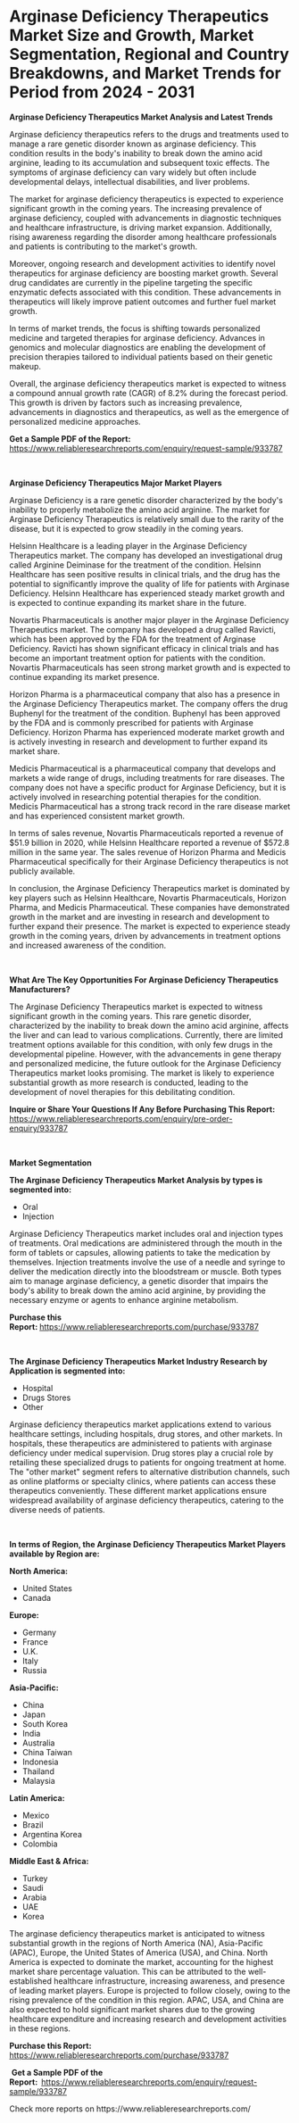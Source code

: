 <p><h1>Arginase Deficiency Therapeutics Market Size and Growth, Market Segmentation, Regional and Country Breakdowns, and Market Trends for Period from 2024 -  2031</h1></p><p><strong>Arginase Deficiency Therapeutics Market Analysis and Latest Trends</strong></p>
<p><p>Arginase deficiency therapeutics refers to the drugs and treatments used to manage a rare genetic disorder known as arginase deficiency. This condition results in the body's inability to break down the amino acid arginine, leading to its accumulation and subsequent toxic effects. The symptoms of arginase deficiency can vary widely but often include developmental delays, intellectual disabilities, and liver problems.</p><p>The market for arginase deficiency therapeutics is expected to experience significant growth in the coming years. The increasing prevalence of arginase deficiency, coupled with advancements in diagnostic techniques and healthcare infrastructure, is driving market expansion. Additionally, rising awareness regarding the disorder among healthcare professionals and patients is contributing to the market's growth.</p><p>Moreover, ongoing research and development activities to identify novel therapeutics for arginase deficiency are boosting market growth. Several drug candidates are currently in the pipeline targeting the specific enzymatic defects associated with this condition. These advancements in therapeutics will likely improve patient outcomes and further fuel market growth.</p><p>In terms of market trends, the focus is shifting towards personalized medicine and targeted therapies for arginase deficiency. Advances in genomics and molecular diagnostics are enabling the development of precision therapies tailored to individual patients based on their genetic makeup.</p><p>Overall, the arginase deficiency therapeutics market is expected to witness a compound annual growth rate (CAGR) of 8.2% during the forecast period. This growth is driven by factors such as increasing prevalence, advancements in diagnostics and therapeutics, as well as the emergence of personalized medicine approaches.</p></p>
<p><strong>Get a Sample PDF of the Report:&nbsp;</strong> <a href="https://www.reliableresearchreports.com/enquiry/request-sample/933787">https://www.reliableresearchreports.com/enquiry/request-sample/933787</a></p>
<p>&nbsp;</p>
<p><strong>Arginase Deficiency Therapeutics Major Market Players</strong></p>
<p><p>Arginase Deficiency is a rare genetic disorder characterized by the body's inability to properly metabolize the amino acid arginine. The market for Arginase Deficiency Therapeutics is relatively small due to the rarity of the disease, but it is expected to grow steadily in the coming years. </p><p>Helsinn Healthcare is a leading player in the Arginase Deficiency Therapeutics market. The company has developed an investigational drug called Arginine Deiminase for the treatment of the condition. Helsinn Healthcare has seen positive results in clinical trials, and the drug has the potential to significantly improve the quality of life for patients with Arginase Deficiency. Helsinn Healthcare has experienced steady market growth and is expected to continue expanding its market share in the future.</p><p>Novartis Pharmaceuticals is another major player in the Arginase Deficiency Therapeutics market. The company has developed a drug called Ravicti, which has been approved by the FDA for the treatment of Arginase Deficiency. Ravicti has shown significant efficacy in clinical trials and has become an important treatment option for patients with the condition. Novartis Pharmaceuticals has seen strong market growth and is expected to continue expanding its market presence.</p><p>Horizon Pharma is a pharmaceutical company that also has a presence in the Arginase Deficiency Therapeutics market. The company offers the drug Buphenyl for the treatment of the condition. Buphenyl has been approved by the FDA and is commonly prescribed for patients with Arginase Deficiency. Horizon Pharma has experienced moderate market growth and is actively investing in research and development to further expand its market share.</p><p>Medicis Pharmaceutical is a pharmaceutical company that develops and markets a wide range of drugs, including treatments for rare diseases. The company does not have a specific product for Arginase Deficiency, but it is actively involved in researching potential therapies for the condition. Medicis Pharmaceutical has a strong track record in the rare disease market and has experienced consistent market growth.</p><p>In terms of sales revenue, Novartis Pharmaceuticals reported a revenue of $51.9 billion in 2020, while Helsinn Healthcare reported a revenue of $572.8 million in the same year. The sales revenue of Horizon Pharma and Medicis Pharmaceutical specifically for their Arginase Deficiency therapeutics is not publicly available.</p><p>In conclusion, the Arginase Deficiency Therapeutics market is dominated by key players such as Helsinn Healthcare, Novartis Pharmaceuticals, Horizon Pharma, and Medicis Pharmaceutical. These companies have demonstrated growth in the market and are investing in research and development to further expand their presence. The market is expected to experience steady growth in the coming years, driven by advancements in treatment options and increased awareness of the condition.</p></p>
<p>&nbsp;</p>
<p><strong>What Are The Key Opportunities For Arginase Deficiency Therapeutics Manufacturers?</strong></p>
<p><p>The Arginase Deficiency Therapeutics market is expected to witness significant growth in the coming years. This rare genetic disorder, characterized by the inability to break down the amino acid arginine, affects the liver and can lead to various complications. Currently, there are limited treatment options available for this condition, with only few drugs in the developmental pipeline. However, with the advancements in gene therapy and personalized medicine, the future outlook for the Arginase Deficiency Therapeutics market looks promising. The market is likely to experience substantial growth as more research is conducted, leading to the development of novel therapies for this debilitating condition.</p></p>
<p><strong>Inquire or Share Your Questions If Any Before Purchasing This Report:</strong> <a href="https://www.reliableresearchreports.com/enquiry/pre-order-enquiry/933787">https://www.reliableresearchreports.com/enquiry/pre-order-enquiry/933787</a></p>
<p>&nbsp;</p>
<p><strong>Market Segmentation</strong></p>
<p><strong>The Arginase Deficiency Therapeutics Market Analysis by types is segmented into:</strong></p>
<p><ul><li>Oral</li><li>Injection</li></ul></p>
<p><p>Arginase Deficiency Therapeutics market includes oral and injection types of treatments. Oral medications are administered through the mouth in the form of tablets or capsules, allowing patients to take the medication by themselves. Injection treatments involve the use of a needle and syringe to deliver the medication directly into the bloodstream or muscle. Both types aim to manage arginase deficiency, a genetic disorder that impairs the body's ability to break down the amino acid arginine, by providing the necessary enzyme or agents to enhance arginine metabolism.</p></p>
<p><strong>Purchase this Report:&nbsp;</strong><a href="https://www.reliableresearchreports.com/purchase/933787">https://www.reliableresearchreports.com/purchase/933787</a></p>
<p>&nbsp;</p>
<p><strong>The Arginase Deficiency Therapeutics Market Industry Research by Application is segmented into:</strong></p>
<p><ul><li>Hospital</li><li>Drugs Stores</li><li>Other</li></ul></p>
<p><p>Arginase deficiency therapeutics market applications extend to various healthcare settings, including hospitals, drug stores, and other markets. In hospitals, these therapeutics are administered to patients with arginase deficiency under medical supervision. Drug stores play a crucial role by retailing these specialized drugs to patients for ongoing treatment at home. The "other market" segment refers to alternative distribution channels, such as online platforms or specialty clinics, where patients can access these therapeutics conveniently. These different market applications ensure widespread availability of arginase deficiency therapeutics, catering to the diverse needs of patients.</p></p>
<p>&nbsp;</p>
<p><strong>In terms of Region, the Arginase Deficiency Therapeutics Market Players available by Region are:</strong></p>
<p>
    <p> <strong> North America: </strong>
        <ul>
            <li>United States</li>
            <li>Canada</li>
        </ul>
        </p> 
    <p> <strong> Europe: </strong>
        <ul>
            <li>Germany</li>
            <li>France</li>
            <li>U.K.</li>
            <li>Italy</li>
            <li>Russia</li>
        </ul>
        </p> 
    <p> <strong> Asia-Pacific: </strong>
        <ul>
            <li>China</li>
            <li>Japan</li>
            <li>South Korea</li>
            <li>India</li>
            <li>Australia</li>
            <li>China Taiwan</li>
            <li>Indonesia</li>
            <li>Thailand</li>
            <li>Malaysia</li>
        </ul>
        </p> 
    <p> <strong> Latin America: </strong>
        <ul>
            <li>Mexico</li>
            <li>Brazil</li>
            <li>Argentina Korea</li>
            <li>Colombia</li>
        </ul>
        </p> 
    <p> <strong> Middle East & Africa: </strong>
        <ul>
            <li>Turkey</li>
            <li>Saudi</li>
            <li>Arabia</li>
            <li>UAE</li>
            <li>Korea</li>
        </ul>
    </p>
    </p>
<p><p>The arginase deficiency therapeutics market is anticipated to witness substantial growth in the regions of North America (NA), Asia-Pacific (APAC), Europe, the United States of America (USA), and China. North America is expected to dominate the market, accounting for the highest market share percentage valuation. This can be attributed to the well-established healthcare infrastructure, increasing awareness, and presence of leading market players. Europe is projected to follow closely, owing to the rising prevalence of the condition in this region. APAC, USA, and China are also expected to hold significant market shares due to the growing healthcare expenditure and increasing research and development activities in these regions.</p></p>
<p><strong>Purchase this Report: </strong><a href="https://www.reliableresearchreports.com/purchase/933787">https://www.reliableresearchreports.com/purchase/933787</a></p>
<p>&nbsp;<strong>Get a Sample PDF of the Report:&nbsp;&nbsp;</strong><a href="https://www.reliableresearchreports.com/enquiry/request-sample/933787">https://www.reliableresearchreports.com/enquiry/request-sample/933787</a></p>
<p><strong></strong></p>
<p>Check more reports on https://www.reliableresearchreports.com/</p>